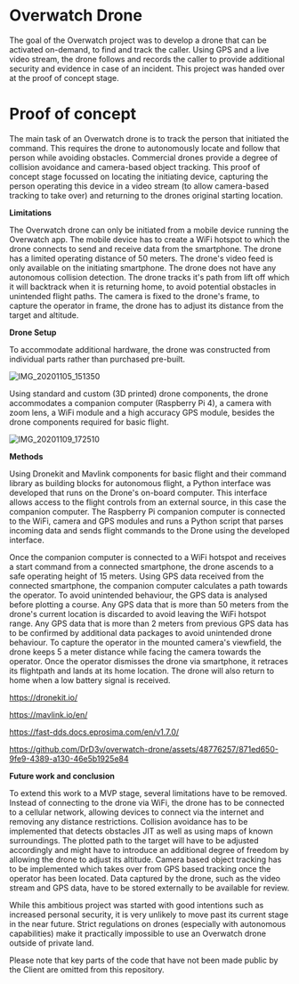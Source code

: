 # Overwatch Drone

The goal of the Overwatch project was to develop a drone that can be activated on-demand, to find and track the caller. Using GPS and a live video stream, the drone follows and records the caller to provide additional security and evidence in case of an incident.
This project was handed over at the proof of concept stage.

# Proof of concept

The main task of an Overwatch drone is to track the person that initiated the command. This requires the drone to autonomously locate and follow that person while avoiding obstacles. 
Commercial drones provide a degree of collision avoidance and camera-based object tracking. This proof of concept stage focussed on locating the initiating device, capturing the person operating this device in a video stream (to allow camera-based tracking to take over) and returning to the drones original starting location.

**Limitations**

The Overwatch drone can only be initiated from a mobile device running the Overwatch app. The mobile device has to create a WiFi hotspot to which the drone connects to send and receive data from the smartphone. 
The drone has a limited operating distance of 50 meters.
The drone's video feed is only available on the initiating smartphone.
The drone does not have any autonomous collision detection. The drone tracks it's path from lift off which it will backtrack when it is returning home, to avoid potential obstacles in unintended flight paths.
The camera is fixed to the drone's frame, to capture the operator in frame, the drone has to adjust its distance from the target and altitude.


**Drone Setup**

To accommodate additional hardware, the drone was constructed from individual parts rather than purchased pre-built. 

![IMG_20201105_151350](https://github.com/DrD3v/overwatch-drone/assets/48776257/4e1a6595-51bc-4f96-a92c-f6ce31089c73)

Using standard and custom (3D printed) drone components, the drone accommodates a companion computer (Raspberry Pi 4), a camera with zoom lens, a WiFi module and a high accuracy GPS module, besides the drone components required for basic flight. 

![IMG_20201109_172510](https://github.com/DrD3v/overwatch-drone/assets/48776257/eefae7ec-1ee6-4120-a484-b783697a8887)


**Methods**

Using Dronekit and Mavlink components for basic flight and their command library as building blocks for autonomous flight, a Python interface was developed that runs on the Drone's on-board computer. This interface allows access to the flight controls from an external source, in this case the companion computer. 
The Raspberry Pi companion computer is connected to the WiFi, camera and GPS modules and runs a Python script that parses incoming data and sends flight commands to the Drone using the developed interface.

Once the companion computer is connected to a WiFi hotspot and receives a start command from a connected smartphone, the drone ascends to a safe operating height of 15 meters. Using GPS data received from the connected smartphone, the companion computer calculates a path towards the operator. To avoid unintended behaviour, the GPS data is analysed before plotting a course. Any GPS data that is more than 50 meters from the drone's current location is discarded to avoid leaving the WiFi hotspot range. Any GPS data that is more than 2 meters from previous GPS data has to be confirmed by additional data packages to avoid unintended drone behaviour. To capture the operator in the mounted camera's viewfield, the drone keeps 5 a meter distance while facing the camera towards the operator. 
Once the operator dismisses the drone via smartphone, it retraces its flightpath and lands at its home location.
The drone will also return to home when a low battery signal is received.

https://dronekit.io/

https://mavlink.io/en/

https://fast-dds.docs.eprosima.com/en/v1.7.0/

https://github.com/DrD3v/overwatch-drone/assets/48776257/871ed650-9fe9-4389-a130-46e5b1925e84


**Future work and conclusion**

To extend this work to a MVP stage, several limitations have to be removed.
Instead of connecting to the drone via WiFi, the drone has to be connected to a cellular network, allowing devices to connect via the internet and removing any distance restrictions.
Collision avoidance has to be implemented that detects obstacles JIT as well as using maps of known surroundings. The plotted path to the target will have to be adjusted accordingly and might have to introduce an additional degree of freedom by allowing the drone to adjust its altitude.
Camera based object tracking has to be implemented which takes over from GPS based tracking once the operator has been located.
Data captured by the drone, such as the video stream and GPS data, have to be stored externally to be available for review.

While this ambitious project was started with good intentions such as increased personal security, it is very unlikely to move past its current stage in the near future. Strict regulations on drones (especially with autonomous capabilities) make it practically impossible to use an Overwatch drone outside of private land.

Please note that key parts of the code that have not been made public by the Client are omitted from this repository.

